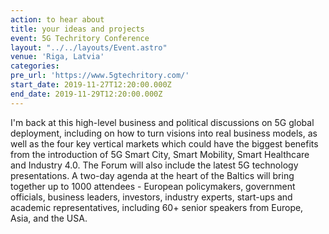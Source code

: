 ```yaml
---
action: to hear about
title: your ideas and projects
event: 5G Techritory Conference
layout: "../../layouts/Event.astro"
venue: 'Riga, Latvia'
categories:
pre_url: 'https://www.5gtechritory.com/'
start_date: 2019-11-27T12:20:00.000Z
end_date: 2019-11-29T12:20:00.000Z
---
```


I'm back at this high-level business and political discussions on 5G global deployment, including on how to turn visions into real business models, as well as the four key vertical markets which could have the biggest benefits from the introduction of 5G Smart City, Smart Mobility, Smart Healthcare and Industry 4.0. The Forum will also include the latest 5G technology presentations. A two-day agenda at the heart of the Baltics will bring together up to 1000 attendees - European policymakers, government officials, business leaders, investors, industry experts, start-ups and academic representatives, including 60+ senior speakers from Europe, Asia, and the USA.
